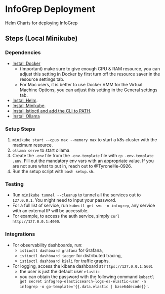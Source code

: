 # InfoGrep Deployment

Helm Charts for deploying InfoGrep

## Steps (Local Minikube)

### Dependencies

- [Install Docker](https://docker.com)
  - (Important) make sure to give enough CPU & RAM resource, you can adjust this setting in Docker by first turn off the resource saver in the resource settings tab.
  - For Mac users, it is better to use Docker VMM for the Virtual Machine Options, you can adjust this setting in the General settings tab.
- [Install Helm](https://helm.sh/docs/intro/install/).
- [Install Minikube](https://minikube.sigs.k8s.io/docs/start/?arch=%2Fmacos%2Farm64%2Fstable%2Fbinary+download).
- [Install Istioctl and add the CLI to PATH](https://istio.io/latest/docs/setup/additional-setup/download-istio-release/).
- [Install Ollama](https://ollama.com/download)

### Setup Steps

1. `minikube start --cpus max --memory max` to start a k8s cluster with the maximum resource.
2. `ollama serve` to start ollama.
3. Create the `.env` file from the `.env.template` file with `cp .env.template .env`. Fill out the mandatory env vars with an appropriate value. If you are not sure what to put in, reach out to @TyroneHe-0926.
4. Run the setup script with `bash setup.sh`.

### Testing

- Run `minikube tunnel --cleanup` to tunnel all the services out to `127.0.0.1`. You might need to input your password.
- For a full list of service, run `kubectl get svc -n infogrep`, any service with an external IP will be accessible.
- For example, to access the auth service, simply `curl http://127.0.0.1:4000`.

### Integrations

- For observability dashboards, run:
  - `istioctl dashboard grafana` for Grafana,
  - `istioctl dashboard jaeger` for distributed tracing,
  - `istioctl dashboard kiali` for traffic graphs.
- For logging, access the kibana dashboard at `https://127.0.0.1:5601`
  - the user is just the default user `elastic`
  - you can obtain the password with the following command `kubectl get secret infogrep-elasticsearch-logs-es-elastic-user -n infogrep -o go-template='{{.data.elastic | base64decode}}'`.
